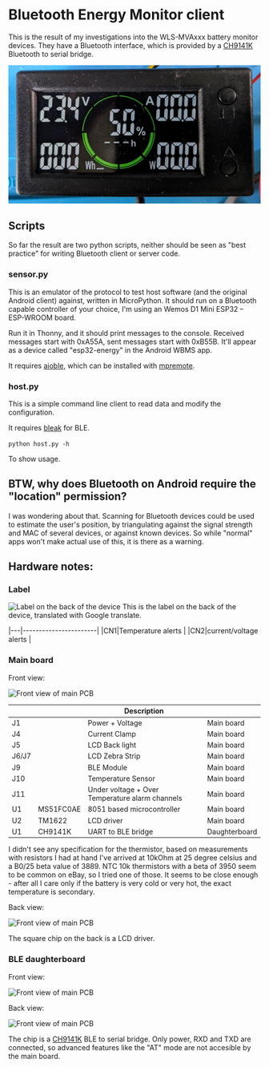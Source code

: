 # Bluetooth Energy Monitor client
This is the result of my investigations into the WLS-MVAxxx battery monitor devices. They have a Bluetooth interface, which is provided by a [CH9141K](https://www.wch-ic.com/products/CH9141.html) Bluetooth to serial bridge.

![Front view of module](img/Module.jpg)

## Scripts
So far the result are two python scripts, neither should be seen as "best practice" for writing Bluetooth client or server code.

### sensor.py
This is an emulator of the protocol to test host software (and the original Android client) against, written in MicroPython. It should run on a Bluetooth capable controller of your choice, I'm using an Wemos D1 Mini ESP32 – ESP-WROOM board.

Run it in Thonny, and it should print messages to the console. Received messages start with 0xA55A, sent messages start with 0xB55B. It'll appear as a device called "esp32-energy" in the Android WBMS app.

It requires [aioble](https://github.com/micropython/micropython-lib/tree/master/micropython/bluetooth/aioble), which can be installed with [mpremote](https://docs.micropython.org/en/latest/reference/mpremote.html).

### host.py
This is a simple command line client to read data and modify the configuration.

It requires [bleak](https://github.com/hbldh/bleak) for BLE.

```python host.py -h```

To show usage.

## BTW, why does Bluetooth on Android require the "location" permission?
I was wondering about that. Scanning for Bluetooth devices could be used to estimate the user's position, by triangulating
against the signal strength and MAC of several devices, or against known devices. So while "normal" apps won't make actual use of this, it is there as a warning.

## Hardware notes:

### Label
![Label on the back of the device](img/label_eng.jpg)
This is the label on the back of the device, translated with Google translate.

|---|-----------------------|
|CN1|Temperature alerts     |
|CN2|current/voltage alerts |

### Main board
Front view:

![Front view of main PCB](img/Main_Front.jpg)

|     |         |Description                                      |              |
|-----|---------|-------------------------------------------------|--------------|
|J1   |         |Power + Voltage                                  |Main board    |
|J4   |         |Current Clamp                                    |Main board    |
|J5   |         |LCD Back light                                   |Main board    |
|J6/J7|         |LCD Zebra Strip                                  |Main board    |
|J9   |         |BLE Module                                       |Main board    |
|J10  |         |Temperature Sensor                               |Main board    |
|J11  |         |Under voltage + Over Temperature alarm channels  |Main board    |
|U1   |MS51FC0AE|8051 based microcontroller                       |Main board    |
|U2   |TM1622   |LCD driver                                       |Main board    |
|U1   |CH9141K  |UART to BLE bridge                               |Daughterboard |

I didn't see any specification for the thermistor, based on measurements with resistors I had at hand I've arrived at 10kOhm at 25 degree celsius and a B0/25 beta value of 3889. NTC 10k thermistors with a beta of 3950 seem to be common on eBay, so I tried one of those. It seems to be close enough - after all I care only if the battery is very cold or very hot, the exact temperature is secondary.

Back view:

![Front view of main PCB](img/Main_Back.jpg)

The square chip on the back is a LCD driver.

### BLE daughterboard
Front view:

![Front view of main PCB](img/BLE_Front.jpg)

Back view:

![Front view of main PCB](img/BLE_Back.jpg)

The chip is a [CH9141K](https://www.wch-ic.com/products/CH9141.html) BLE to serial bridge. Only power, RXD and TXD are connected, so advanced features like the "AT" mode are not accesible by the main board.
